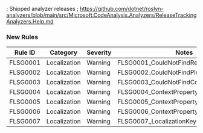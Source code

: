 ﻿; Shipped analyzer releases
; https://github.com/dotnet/roslyn-analyzers/blob/main/src/Microsoft.CodeAnalysis.Analyzers/ReleaseTrackingAnalyzers.Help.md
### New Rules

Rule ID | Category | Severity | Notes
--------|----------|----------|-------
FLSG0001 | Localization | Warning | FLSG0001_CouldNotFindResourceDictionaries
FLSG0002 | Localization | Warning | FLSG0002_CouldNotFindPluginEntryClass
FLSG0003 | Localization | Warning | FLSG0003_CouldNotFindContextProperty
FLSG0004 | Localization | Warning | FLSG0004_ContextPropertyNotStatic
FLSG0005 | Localization | Warning | FLSG0005_ContextPropertyIsPrivate
FLSG0006 | Localization | Warning | FLSG0006_ContextPropertyIsProtected
FLSG0007 | Localization | Warning | FLSG0007_LocalizationKeyUnused
